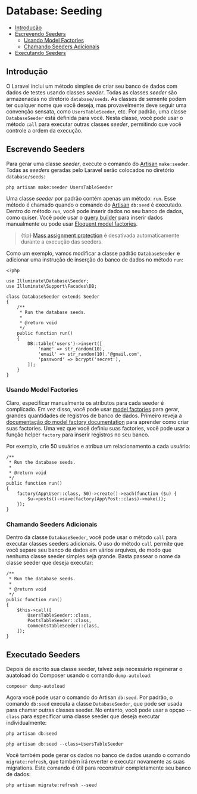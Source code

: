 # Database: Seeding

- [Introdução](#introduction)
- [Escrevendo Seeders](#writing-seeders)
    - [Usando Model Factories](#using-model-factories)
    - [Chamando Seeders Adicionais](#calling-additional-seeders)
- [Executando Seeders](#running-seeders)

<a name="introduction"></a>
## Introdução

O Laravel inclui um método simples de criar seu banco de dados com dados de testes usando classes _seeder_. Todas as classes _seeder_ são armazenadas no diretório `database/seeds`. As classes de semente podem ter qualquer nome que você deseja, mas provavelmente deve seguir uma convenção sensata, como `UsersTableSeeder`, etc. Por padrão, uma classe `DatabaseSeeder` está definida para você. Nesta classe, você pode usar o método `call` para executar outras classes _seeder_, permitindo que você controle a ordem da execução.

<a name="writing-seeders"></a>
## Escrevendo Seeders

Para gerar uma classe _seeder_, execute o comando do [Artisan](docs/{{version}}/artisan) `make:seeder`. Todas as _seeders_ geradas pelo Laravel serão colocados no diretório `database/seeds`:

    php artisan make:seeder UsersTableSeeder

Uma classe _seeder_ por padrão contém apenas um método: `run`. Esse método é chamado quando o comando do [Artisan](/docs/{{version}}/artisan) `db:seed` é executado. Dentro do método `run`, você pode inserir dados no seu banco de dados, como quiser. Você pode usar o [query builder](/docs/{{version}}/queries) para inserir dados manualmente ou pode usar [Eloquent model factories](/docs/{{version}}/database-testing#writing-factories).

> {tip} [Mass assignment protection](/docs/{{version}}/eloquent#mass-assignment) é desativada automaticamente durante a execução das seeders.

Como um exemplo, vamos modificar a classe padrão `DatabaseSeeder` e adicionar uma instrução de inserção do banco de dados no método `run`:

    <?php

    use Illuminate\Database\Seeder;
    use Illuminate\Support\Facades\DB;

    class DatabaseSeeder extends Seeder
    {
        /**
         * Run the database seeds.
         *
         * @return void
         */
        public function run()
        {
            DB::table('users')->insert([
                'name' => str_random(10),
                'email' => str_random(10).'@gmail.com',
                'password' => bcrypt('secret'),
            ]);
        }
    }

<a name="using-model-factories"></a>
### Usando Model Factories

Claro, especificar manualmente os atributos para cada seeder é complicado. Em vez disso, você pode usar [model factories](/docs/{{version}}/database-testing#writing-factories) para gerar, grandes quantidades de registros de banco de dados. Primeiro reveja a [documentação do model factory documentation](/docs/{{version}}/database-testing#writing-factories) para aprender como criar suas factories. Uma vez que você definiu suas factories, você pode usar a função helper `factory` para inserir registros no seu banco.

Por exemplo, crie 50 usuários e atribua um relacionamento a cada usuário:

    /**
     * Run the database seeds.
     *
     * @return void
     */
    public function run()
    {
        factory(App\User::class, 50)->create()->each(function ($u) {
            $u->posts()->save(factory(App\Post::class)->make());
        });
    }

<a name="calling-additional-seeders"></a>
### Chamando Seeders Adicionais

Dentro da classe `DatabaseSeeder`, você pode usar o método `call` para executar classes seeders adicionais. O uso do método `call` permite que você separe seu banco de dados em vários arquivos, de modo que nenhuma classe seeder simples seja grande. Basta passear o nome da classe seeder que deseja executar:

    /**
     * Run the database seeds.
     *
     * @return void
     */
    public function run()
    {
        $this->call([
            UsersTableSeeder::class,
            PostsTableSeeder::class,
            CommentsTableSeeder::class,
        ]);
    }

<a name="running-seeders"></a>
## Executado Seeders

Depois de escrito sua classe seeder, talvez seja necessário regenerar o auatoload do Composer usando o comando `dump-autoload`:

    composer dump-autoload

Agora você pode usar o comando do Artisan `db:seed`. Por padrão, o comando `db:seed` executa a classe `DatabaseSeeder`, que pode ser usada para chamar outras classes seeder. No entanto, você pode usar a opçao `--class` para especificar uma classe seeder que deseja executar individualmente:

    php artisan db:seed

    php artisan db:seed --class=UsersTableSeeder

Você também pode gerar os dados no banco de dados usando o comando `migrate:refresh`, que também irá reverter e executar novamente as suas migrations. Este comando é útil para reconstruir completamente seu banco de dados:

    php artisan migrate:refresh --seed
